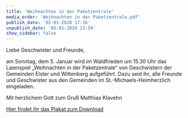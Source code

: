 ```yaml
---
title: 'Weihnachten in der Paketzentrale'
media_order: 'Weihnachten in der Paketzentrale.pdf'
publish_date: '02-01-2020 17:16'
unpublish_date: '05-01-2020 23:59'
show_sidebar: false
---
```


Liebe Geschwister und Freunde,
 
am Sonntag, dem 5. Januar wird im Waldfrieden um 15.30 Uhr das Laienspiel „Weihnachten in der Paketzentrale“ von Geschwistern der Gemeinden Elster und Wittenberg aufgeführt.
Dazu seid ihr, alle Freunde und Geschwister aus den Gemeinden im St.-Michaels-Heimherzlich eingeladen.

Mit herzlichem Gott zum Gruß
Matthias Klavehn

[Hier findet ihr das Plakat zum Download](https://smh-gemeinden.de/user/pages/02.news/29.weihnachten-in-der-paketzentrale/Weihnachten%20in%20der%20Paketzentrale.pdf)